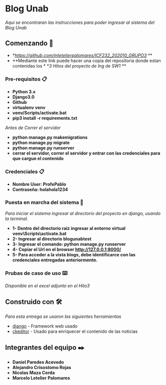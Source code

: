 # Blog Unab

_Aqui se encontraran las instrucciones para poder ingresar al sistema del Blog Unab_

## Comenzando 🚀
* **https://github.com/mletelierpalomares/ICF232_202010_GRUPO3* **
* **Mediante este link puede hacer una copia del repositoria donde estan contenidas los * **3 Hitos del proyecto de Ing de SW1* **


### Pre-requisitos 📋

* **Python 3.x**
* **Django3.0**
* **Github**
* **virtualenv venv**
* **venv/Scripts/activate.bat**
* **pip3 install -r requirements.txt**

_Antes de Correr el servidor_

* **python manage.py makemigrations**
* **python manage.py migrate**
* **python manage.py runserver**
* **cerrar el servidor, correr el servidor y entrar con las credenciales para que cargue el contenido**

### Credenciales 📋
* **Nombre User: ProfePablo**
* **Contraseña: holahola1234**

### Puesta en marcha del sistema 🔧
_Para iniciar el sistema ingresar al directorio del proyecto en django, usando la terminal._

* **1- Dentro del directorio raiz ingresar al entorno virtual venv\Scripts\activate.bat**
* **2- Ingresar al directorio blogunabtest**
* **3- Ingresar el comando: python manage.py runserver**
* **4- Copiar el Url en el browser  http://127.0.0.1:8000/**
* **5- Para acceder a la vista blogs, debe identificarce con las credenciales entregadas anteriormente.**


### Prubas de caso de uso ⌨️
_Disponible en el excel adjunto en el Hito3_


## Construido con 🛠️
_Para esta entrega se usaron las siguientes herramientas_

* [django](https://www.djangoproject.com/) - Framework web usado
* [ckeditor](https://ckeditor.com/) - Usado para enriquecer el contenido de las noticias


## Integrantes del equipo ✒️

* **Daniel Paredes Acevedo**
* **Alejandro Crisostomo Rojas**
* **Nicolas Maza Cerda**
* **Marcelo Letelier Palomares**

